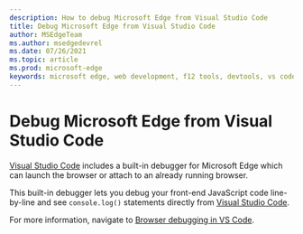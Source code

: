 ```yaml
---
description: How to debug Microsoft Edge from Visual Studio Code
title: Debug Microsoft Edge from Visual Studio Code
author: MSEdgeTeam
ms.author: msedgedevrel
ms.date: 07/26/2021
ms.topic: article
ms.prod: microsoft-edge
keywords: microsoft edge, web development, f12 tools, devtools, vs code, visual studio code, debugger
---
```

# Debug Microsoft Edge from Visual Studio Code

[Visual Studio Code][VisualstudioCode] includes a built-in debugger for Microsoft Edge which can launch the browser or attach to an already running browser.

This built-in debugger lets you debug your front-end JavaScript code line-by-line and see `console.log()` statements directly from [Visual Studio Code][VisualstudioCode].

For more information, navigate to [Browser debugging in VS Code][BrowserDebuggingInVSCode].

<!--links -->

[VisualstudioCode]: https://code.visualstudio.com "Visual Studio Code"
[BrowserDebuggingInVSCode]: https://code.visualstudio.com/docs/nodejs/browser-debugging "Debug Browser Apps using Visual Studio Code"
